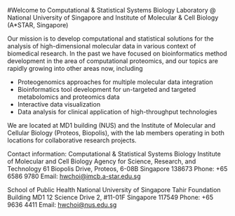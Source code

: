 
#Welcome to Computational & Statistical Systems Biology Laboratory
@ National University of Singapore and Institute of Molecular & Cell Biology (A*STAR, Singapore)

Our mission is to develop computational and statistical solutions for the analysis of high-dimensional molecular data in various context of biomedical research. In the past we have focused on bioinformatics method development in the area of computational proteomics, and our topics are rapidly growing into other areas now, including

- Proteogenomics approaches for multiple molecular data integration
- Bioinformatics tool development for un-targeted and targeted metabolomics and proteomics data
- Interactive data visualization
- Data analysis for clinical application of high-throughput technologies

We are located at MD1 building (NUS) and the Institute of Molecular and Cellular Biology (Proteos, Biopolis), with the lab members operating in both locations for collaborative research projects.


Contact information:
Computational & Statistical Systems Biology
Institute of Molecular and Cell Biology
Agency for Science, Research, and Technology
61 Biopolis Drive, Proteos, 6-08B
Singapore 138673
Phone: +65 6586 9780
Email: hwchoi@imcb.a-star.edu.sg

School of Public Health
National University of Singapore
Tahir Foundation Building MD1
12 Science Drive 2, #11-01F
Singapore 117549
Phone: +65 9636 4411
Email: hwchoi@nus.edu.sg
